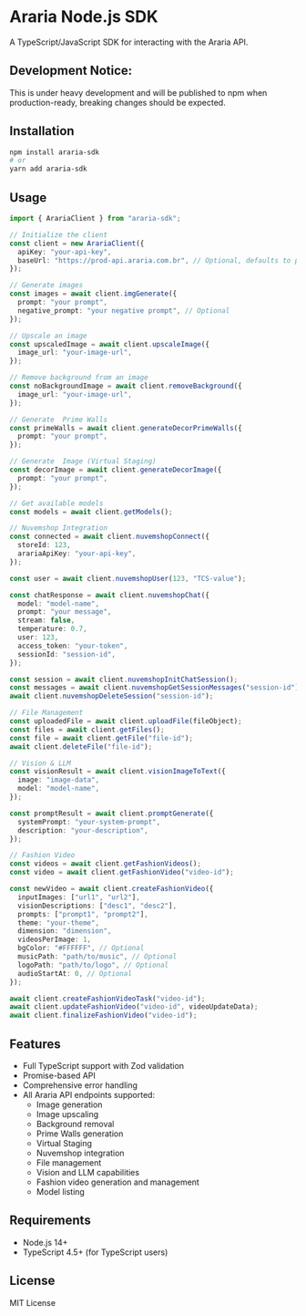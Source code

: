 # Araria Node.js SDK

A TypeScript/JavaScript SDK for interacting with the Araria API.

## Development Notice:

This is under heavy development and will be published to npm when production-ready, breaking changes should be expected.

## Installation

```bash
npm install araria-sdk
# or
yarn add araria-sdk
```

## Usage

```typescript
import { ArariaClient } from "araria-sdk";

// Initialize the client
const client = new ArariaClient({
  apiKey: "your-api-key",
  baseUrl: "https://prod-api.araria.com.br", // Optional, defaults to prod URL
});

// Generate images
const images = await client.imgGenerate({
  prompt: "your prompt",
  negative_prompt: "your negative prompt", // Optional
});

// Upscale an image
const upscaledImage = await client.upscaleImage({
  image_url: "your-image-url",
});

// Remove background from an image
const noBackgroundImage = await client.removeBackground({
  image_url: "your-image-url",
});

// Generate  Prime Walls
const primeWalls = await client.generateDecorPrimeWalls({
  prompt: "your prompt",
});

// Generate  Image (Virtual Staging)
const decorImage = await client.generateDecorImage({
  prompt: "your prompt",
});

// Get available models
const models = await client.getModels();

// Nuvemshop Integration
const connected = await client.nuvemshopConnect({
  storeId: 123,
  arariaApiKey: "your-api-key",
});

const user = await client.nuvemshopUser(123, "TCS-value");

const chatResponse = await client.nuvemshopChat({
  model: "model-name",
  prompt: "your message",
  stream: false,
  temperature: 0.7,
  user: 123,
  access_token: "your-token",
  sessionId: "session-id",
});

const session = await client.nuvemshopInitChatSession();
const messages = await client.nuvemshopGetSessionMessages("session-id");
await client.nuvemshopDeleteSession("session-id");

// File Management
const uploadedFile = await client.uploadFile(fileObject);
const files = await client.getFiles();
const file = await client.getFile("file-id");
await client.deleteFile("file-id");

// Vision & LLM
const visionResult = await client.visionImageToText({
  image: "image-data",
  model: "model-name",
});

const promptResult = await client.promptGenerate({
  systemPrompt: "your-system-prompt",
  description: "your-description",
});

// Fashion Video
const videos = await client.getFashionVideos();
const video = await client.getFashionVideo("video-id");

const newVideo = await client.createFashionVideo({
  inputImages: ["url1", "url2"],
  visionDescriptions: ["desc1", "desc2"],
  prompts: ["prompt1", "prompt2"],
  theme: "your-theme",
  dimension: "dimension",
  videosPerImage: 1,
  bgColor: "#FFFFFF", // Optional
  musicPath: "path/to/music", // Optional
  logoPath: "path/to/logo", // Optional
  audioStartAt: 0, // Optional
});

await client.createFashionVideoTask("video-id");
await client.updateFashionVideo("video-id", videoUpdateData);
await client.finalizeFashionVideo("video-id");
```

## Features

- Full TypeScript support with Zod validation
- Promise-based API
- Comprehensive error handling
- All Araria API endpoints supported:
  - Image generation
  - Image upscaling
  - Background removal
  - Prime Walls generation
  - Virtual Staging
  - Nuvemshop integration
  - File management
  - Vision and LLM capabilities
  - Fashion video generation and management
  - Model listing

## Requirements

- Node.js 14+
- TypeScript 4.5+ (for TypeScript users)

## License

MIT License
